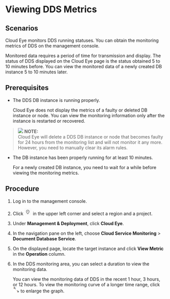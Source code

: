 # Viewing DDS Metrics<a name="en-us_topic_0044018355"></a>

## Scenarios<a name="section6512256311344"></a>

Cloud Eye monitors DDS running statuses. You can obtain the monitoring metrics of DDS on the management console.

Monitored data requires a period of time for transmission and display. The status of DDS displayed on the Cloud Eye page is the status obtained 5 to 10 minutes before. You can view the monitored data of a newly created DB instance 5 to 10 minutes later.

## **Prerequisites**<a name="section5410804111344"></a>

-   The  DDS DB instance  is running properly.

    Cloud Eye does not display the metrics of a faulty or deleted  DB instance  or node. You can view the monitoring information only after the instance is restarted or recovered.


>![](/images/icon-note.gif) **NOTE:**   
>Cloud Eye will delete a  DDS DB instance  or node that becomes faulty for 24 hours from the monitoring list and will not monitor it any more. However, you need to manually clear its alarm rules.  

-   The  DB instance  has been properly running for at least 10 minutes.

    For a newly created  DB instance, you need to wait for a while before viewing the monitoring metrics.


## Procedure<a name="section4172512173619"></a>

1.  Log in to the management console.
2.  Click  ![](figures/icon-region.png)  in the upper left corner and select a region and a project.
3.  Under  **Management & Deployment**, click  **Cloud Eye**.
4.  In the navigation pane on the left, choose  **Cloud Service Monitoring**  \>  **Document Database Service**.
5.  On the displayed page, locate the target instance and click  **View Metric**  in the  **Operation**  column.
6.  In the DDS monitoring area, you can select a duration to view the monitoring data.

    You can view the monitoring data of DDS in the recent 1 hour, 3 hours, or 12 hours. To view the monitoring curve of a longer time range, click  ![](figures/icon-show.png)  to enlarge the graph.



